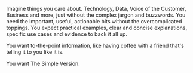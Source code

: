Imagine things you care about. 
Technology, Data, Voice of the Customer, Business and more, just without the complex jargon and buzzwords. 
You need the important, useful, actionable bits without the overcomplicated toppings. 
You expect practical examples, clear and concise explanations, specific use cases and evidence to back it all up.

You want to-the-point information, like having coffee with a friend that's telling it to you like it is. 

You want The Simple Version.